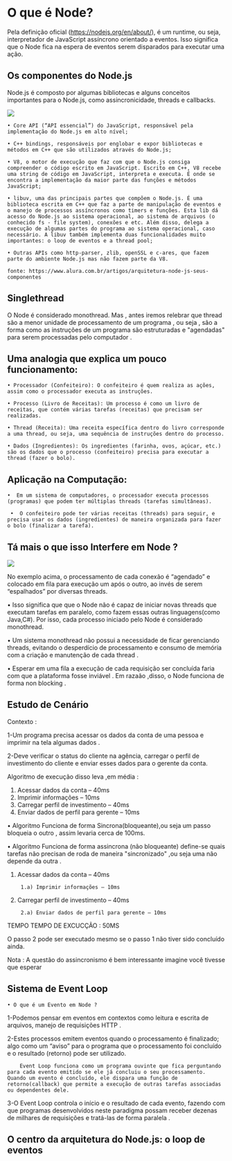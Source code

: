 
# O que é Node?
Pela definição oficial (https://nodejs.org/en/about/), é um runtime, ou seja, interpretador de JavaScript assíncrono orientado a eventos. Isso significa que o Node fica na espera de eventos serem disparados para executar uma ação.

## Os componentes do Node.js
 Node.js é composto por algumas bibliotecas e  alguns conceitos importantes para o Node.js, como assincronicidade, threads e callbacks.

<img src="C:\Users\anton\Desktop\back-end\img\arq-node-dois.png"/>


    
    • Core API (“API essencial”) do JavaScript, responsável pela implementação do Node.js em alto nível;

    • C++ bindings, responsáveis por englobar e expor bibliotecas e métodos em C++ que são utilizados através do Node.js;

    • V8, o motor de execução que faz com que o Node.js consiga compreender o código escrito em JavaScript. Escrito em C++, V8 recebe uma string de código em JavaScript, interpreta e executa. É onde se encontra a implementação da maior parte das funções e métodos JavaScript;

    • libuv, uma das principais partes que compõem o Node.js. É uma biblioteca escrita em C++ que faz a parte de manipulação de eventos e o manejo de processos assíncronos como timers e funções. Esta lib dá acesso do Node.js ao sistema operacional, ao sistema de arquivos (o conhecido fs - file system), conexões e etc. Além disso, delega a execução de algumas partes do programa ao sistema operacional, caso necessário. A libuv também implementa duas funcionalidades muito importantes: o loop de eventos e a thread pool;

    • Outras APIs como http-parser, zlib, openSSL e c-ares, que fazem parte do ambiente Node.js mas não fazem parte da V8.

    fonte: https://www.alura.com.br/artigos/arquitetura-node-js-seus-componentes

## Singlethread
O Node é considerado monothread. Mas , antes iremos relebrar que thread são a menor unidade de processamento de um programa , ou seja , são a forma como as instruções de um programa são estruturadas e "agendadas" para serem processadas pelo computador .

## Uma analogia que explica um pouco funcionamento:

    • Processador (Confeiteiro): O confeiteiro é quem realiza as ações, assim como o processador executa as instruções.

    • Processo (Livro de Receitas): Um processo é como um livro de receitas, que contém várias tarefas (receitas) que precisam ser realizadas.

    • Thread (Receita): Uma receita específica dentro do livro corresponde a uma thread, ou seja, uma sequência de instruções dentro do processo.

    • Dados (Ingredientes): Os ingredientes (farinha, ovos, açúcar, etc.) são os dados que o processo (confeiteiro) precisa para executar a thread (fazer o bolo).

## Aplicação na Computação:

    •  Em um sistema de computadores, o processador executa processos (programas) que podem ter múltiplas threads (tarefas simultâneas).

     •  O confeiteiro pode ter várias receitas (threads) para seguir, e precisa usar os dados (ingredientes) de maneira organizada para fazer o bolo (finalizar a tarefa).

## Tá mais o que isso Interfere em Node ?

<img src="C:\Users\anton\Desktop\back-end\img\monothread.png"/>


No exemplo acima, o processamento de cada conexão é “agendado” e colocado em fila para execução um após o outro, ao invés de serem “espalhados” por diversas threads.

 • Isso significa que que o Node não é capaz de iniciar novas
threads que executam tarefas em paralelo, como fazem essas outras linguagens(como Java,C#). Por isso, cada processo iniciado pelo Node é considerado monothread.

 • Um sistema monothread não possui a necessidade de
ficar gerenciando threads, evitando o desperdício de processamento e consumo de memória com a criação e manutenção de cada thread .
 
 • Esperar em uma fila a execução de cada requisição ser concluída faria com que a plataforma fosse inviável . Em razaão ,disso, o Node funciona de forma non blocking .

 ## Estudo de Cenário

Contexto : 

1-Um programa precisa acessar os dados da conta de uma pessoa e imprimir na tela algumas dados .

2-Deve verificar o status do cliente na agência, carregar o perfil de investimento do cliente e enviar esses dados para o gerente da conta.

Algoritmo de execução disso leva ,em média :
1. Acessar dados da conta – 40ms
2. Imprimir informações – 10ms
3. Carregar perfil de investimento – 40ms
4. Enviar dados de perfil para gerente – 10ms

• Algoritmo Funciona de forma Sincrona(bloqueante),ou seja um passo bloqueia o  outro , assim levaria cerca de 100ms. 

• Algoritmo  Funciona de forma assincrona (não bloqueante) define-se quais tarefas não precisan de roda de maneira "sincronizado" ,ou seja uma não depende da outra . 

1. Acessar dados da conta – 40ms
        
        1.a) Imprimir informações – 10ms
2. Carregar perfil de investimento – 40ms

        2.a) Enviar dados de perfil para gerente – 10ms

    

TEMPO TEMPO DE EXCUCÇÃO : 50MS      

O passo 2 pode ser executado mesmo se o passo 1 não tiver sido concluído ainda.

Nota : A questão do assincronismo é bem interessante imagine você tivesse que esperar 


## Sistema de Event Loop
    • O que é um Evento em Node ?

1-Podemos pensar em eventos em contextos como leitura e escrita de arquivos, manejo de requisições HTTP .

2-Estes processos emitem eventos quando o processamento é finalizado; algo como um “aviso” para o programa que o processamento foi concluído e o resultado (retorno) pode ser utilizado.

        Event Loop funciona como um programa ouvinte que fica perguntando para cada evento emitido se ele já concluiu o seu processamento. Quando um evento é concluído, ele dispara uma função de retorno(callback) que permite a execução de outras tarefas associadas ou dependentes dele.

3-O Event Loop controla o início e o resultado de cada evento, fazendo com que programas desenvolvidos neste paradigma possam receber dezenas de milhares de requisições e tratá-las de forma paralela .

## O centro da arquitetura do Node.js: o loop de eventos












